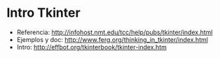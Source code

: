 # Intro Tkinter #
  * Referencia: http://infohost.nmt.edu/tcc/help/pubs/tkinter/index.html
  * Ejemplos y doc: http://www.ferg.org/thinking_in_tkinter/index.html
  * Intro: http://effbot.org/tkinterbook/tkinter-index.htm